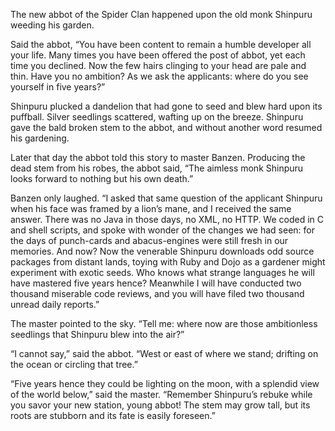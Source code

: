 The new abbot of the Spider Clan happened upon the old monk Shinpuru weeding his garden.

Said the abbot, “You have been content to remain a humble developer all your life.  Many times you have been offered the post of abbot, yet each time you declined.  Now the few hairs clinging to your head are pale and thin. Have you no ambition?  As we ask the applicants: where do you see yourself in five years?”

Shinpuru plucked a dandelion that had gone to seed and blew hard upon its puffball.  Silver seedlings scattered, wafting up on the breeze.  Shinpuru gave the bald broken stem to the abbot, and without another word resumed his gardening.

Later that day the abbot told this story to master Banzen.  Producing the dead stem from his robes, the abbot said, “The aimless monk Shinpuru looks forward to nothing but his own death.”

Banzen only laughed.  “I asked that same question of the applicant Shinpuru when his face was framed by a lion’s mane, and I received the same answer.  There was no Java in those days, no XML, no HTTP.  We coded in C and shell scripts, and spoke with wonder of the changes we had seen: for the days of punch-cards and abacus-engines were still fresh in our memories.  And now?  Now the venerable Shinpuru downloads odd source packages from distant lands, toying with Ruby and Dojo as a gardener might experiment with exotic seeds.  Who knows what strange languages he will have mastered five years hence?  Meanwhile I will have conducted two thousand miserable code reviews, and you will have filed two thousand unread daily reports.”

The master pointed to the sky.  “Tell me: where now are those ambitionless seedlings that Shinpuru blew into the air?”

“I cannot say,” said the abbot.  “West or east of where we stand; drifting on the ocean or circling that tree.”

“Five years hence they could be lighting on the moon, with a splendid view of the world below,” said the master. “Remember Shinpuru’s rebuke while you savor your new station, young abbot!  The stem may grow tall, but its roots are stubborn and its fate is easily foreseen.” 
